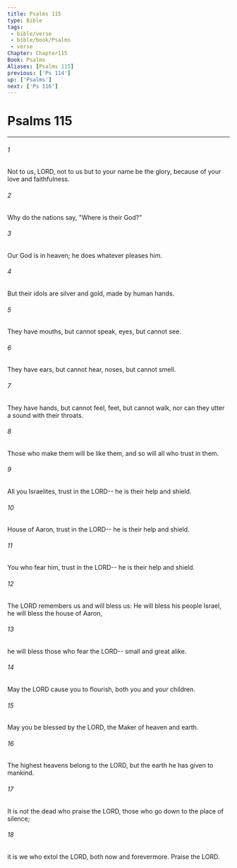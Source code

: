 ```yaml
---
title: Psalms 115
type: Bible
tags:
 - bible/verse
 - bible/book/Psalms
 - verse
Chapter: Chapter115
Book: Psalms
Aliases: [Psalms 115]
previous: ['Ps 114']
up: ['Psalms']
next: ['Ps 116']
---
```

# Psalms 115

***


###### 1 
Not to us, LORD, not to us but to your name be the glory, because of your love and faithfulness. 

###### 2 
Why do the nations say, "Where is their God?" 

###### 3 
Our God is in heaven; he does whatever pleases him. 

###### 4 
But their idols are silver and gold, made by human hands. 

###### 5 
They have mouths, but cannot speak, eyes, but cannot see. 

###### 6 
They have ears, but cannot hear, noses, but cannot smell. 

###### 7 
They have hands, but cannot feel, feet, but cannot walk, nor can they utter a sound with their throats. 

###### 8 
Those who make them will be like them, and so will all who trust in them. 

###### 9 
All you Israelites, trust in the LORD-- he is their help and shield. 

###### 10 
House of Aaron, trust in the LORD-- he is their help and shield. 

###### 11 
You who fear him, trust in the LORD-- he is their help and shield. 

###### 12 
The LORD remembers us and will bless us: He will bless his people Israel, he will bless the house of Aaron, 

###### 13 
he will bless those who fear the LORD-- small and great alike. 

###### 14 
May the LORD cause you to flourish, both you and your children. 

###### 15 
May you be blessed by the LORD, the Maker of heaven and earth. 

###### 16 
The highest heavens belong to the LORD, but the earth he has given to mankind. 

###### 17 
It is not the dead who praise the LORD, those who go down to the place of silence; 

###### 18 
it is we who extol the LORD, both now and forevermore. Praise the LORD. 
